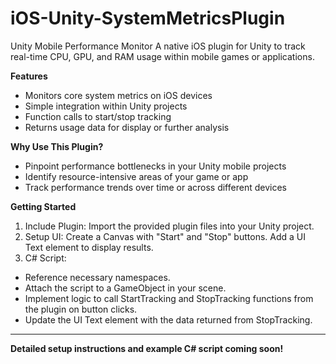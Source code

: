 # iOS-Unity-SystemMetricsPlugin

Unity Mobile Performance Monitor
A native iOS plugin for Unity to track real-time CPU, GPU, and RAM usage within mobile games or applications.

**Features**

* Monitors core system metrics on iOS devices
* Simple integration within Unity projects
* Function calls to start/stop tracking
* Returns usage data for display or further analysis

**Why Use This Plugin?**

* Pinpoint performance bottlenecks in your Unity mobile projects
* Identify resource-intensive areas of your game or app
* Track performance trends over time or across different devices

**Getting Started**

1. Include Plugin: Import the provided plugin files into your Unity project.
2. Setup UI: Create a Canvas with "Start" and "Stop" buttons. Add a UI Text element to display results.
3. C# Script:
* Reference necessary namespaces.
* Attach the script to a GameObject in your scene.
* Implement logic to call StartTracking and StopTracking functions from the plugin on button clicks.
* Update the UI Text element with the data returned from StopTracking.
---  
**Detailed setup instructions and example C# script coming soon!**
